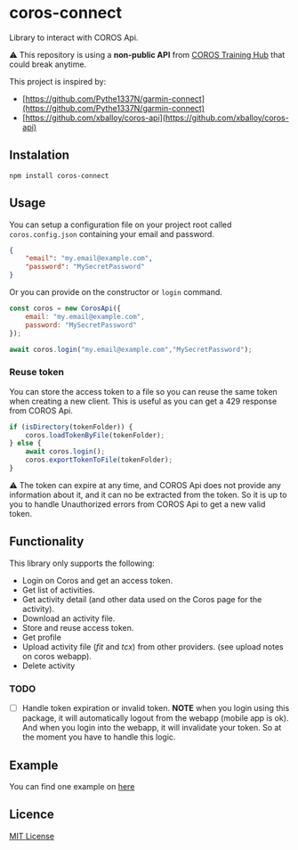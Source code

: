 # coros-connect

Library to interact with COROS Api.

⚠️ This repository is using a **non-public API** from [COROS Training Hub](https://t.coros.com/) that could break
anytime.

This project is inspired by:
- [https://github.com/Pythe1337N/garmin-connect](https://github.com/Pythe1337N/garmin-connect)
- [https://github.com/xballoy/coros-api](https://github.com/xballoy/coros-api)

## Instalation

`npm install coros-connect`

## Usage

You can setup a configuration file on your project root called `coros.config.json` containing your email and password.

```json
{
    "email": "my.email@example.com",
    "password": "MySecretPassword"
}
```

Or you can provide on the constructor or `login` command.

```js
const coros = new CorosApi({
    email: "my.email@example.com",
    password: "MySecretPassword"
});

await coros.login("my.email@example.com","MySecretPassword");
```

### Reuse token

You can store the access token to a file so you can reuse the same token when creating a new client. 
This is useful as you can get a 429 response from COROS Api.

```js
if (isDirectory(tokenFolder)) {
    coros.loadTokenByFile(tokenFolder);
} else {
    await coros.login();
    coros.exportTokenToFile(tokenFolder);
}
```

⚠️ The token can expire at any time, and COROS Api does not provide any information about it, and it can no be extracted from the token. So it is up to you to handle Unauthorized errors from COROS Api to get a new valid token.


## Functionality

This library only supports the following:

- Login on Coros and get an access token.
- Get list of activities.
- Get activity detail (and other data used on the Coros page for the activity).
- Download an activity file.
- Store and reuse access token.
- Get profile
- Upload activity file (*fit* and *tcx*) from other providers. (see upload notes on coros webapp).
- Delete activity

### TODO

- [ ] Handle token expiration or invalid token. **NOTE** when you login using this package, it will automatically logout from the webapp (mobile app is ok). And when you login into the webapp, it will invalidate your token. So at the moment you have to handle this logic.

## Example

You can find one example on [here](./example/index.ts)

## Licence

[MIT License](LICENSE.md)